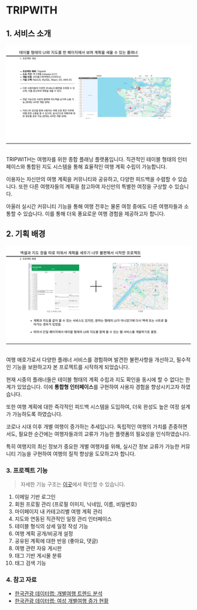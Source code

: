 # TRIPWITH

## 1. 서비스 소개

![개요r0.1.1.png](../imgs/개요r0.1.1.png)

TRIPWITH는 여행자를 위한 종합 플래닝 플랫폼입니다. 직관적인 테이블 형태의 인터페이스와 통합된 지도 시스템을 통해 효율적인 여행 계획 수립이 가능합니다.

이용자는 자신만의 여행 계획을 커뮤니티와 공유하고, 다양한 피드백을 수렴할 수 있습니다. 또한 다른 여행자들의 계획을 참고하여 자신만의 특별한 여정을 구상할 수 있습니다.

아울러 실시간 커뮤니티 기능을 통해 여행 전후는 물론 여정 중에도 다른 여행자들과 소통할 수 있습니다. 이를 통해 더욱 풍요로운 여행 경험을 제공하고자 합니다.

## 2. 기획 배경

![개요r0.1.1.png](../imgs/프젝배경.png)

여행 애호가로서 다양한 플래너 서비스를 경험하며 발견한 불편사항을 개선하고, 필수적인 기능을 보완하고자 본 프로젝트를 시작하게 되었습니다.

현재 시중의 플래너들은 테이블 형태의 계획 수립과 지도 확인을 동시에 할 수 없다는 한계가 있었습니다. 이에 **통합형 인터페이스**를 구현하여 사용자 경험을 향상시키고자 하였습니다.

또한 여행 계획에 대한 즉각적인 피드백 시스템을 도입하여, 더욱 완성도 높은 여정 설계가 가능하도록 하였습니다.

코로나 시대 이후 개별 여행이 증가하는 추세입니다. 독립적인 여행의 가치를 존중하면서도, 필요한 순간에는 여행자들과의 교류가 가능한 플랫폼의 필요성을 인식하였습니다.

특히 여행지의 최신 정보가 중요한 개별 여행자를 위해, 실시간 정보 교류가 가능한 커뮤니티 기능을 구현하여 여행의 질적 향상을 도모하고자 합니다.

### 3. 프로젝트 기능

> 자세한 기능 구조는 [이곳](https://github.com/tripwith-dev/tripwith/blob/main/docs/process_v-0.1.0.md)에서 확인할 수 있습니다.

1. 이메일 기반 로그인
2. 회원 프로필 관리 (프로필 이미지, 닉네임, 이름, 비밀번호)
3. 마이페이지 내 카테고리별 여행 계획 관리
4. 지도와 연동된 직관적인 일정 관리 인터페이스
5. 테이블 형식의 상세 일정 작성 기능
6. 여행 계획 공개/비공개 설정
7. 공유된 계획에 대한 반응 (좋아요, 댓글)
8. 여행 관련 자유 게시판
9. 태그 기반 게시물 분류
10. 태그 검색 기능

### 4. 참고 자료

-   [한국관광 데이터랩: 개별여행 트렌드 분석](https://datalab.visitkorea.or.kr/site/portal/ex/bbs/View.do?cbIdx=1129&bcIdx=300133)
-   [한국관광 데이터랩: 여성 개별여행 증가 현황](https://datalab.visitkorea.or.kr/site/portal/ex/bbs/View.do;)
